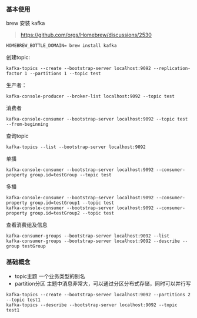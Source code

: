 ### 基本使用
brew 安装 kafka
> https://github.com/orgs/Homebrew/discussions/2530
```
HOMEBREW_BOTTLE_DOMAIN= brew install kafka
```

创建topic:

```
kafka-topics --create --bootstrap-server localhost:9092 --replication-factor 1 --partitions 1 --topic test
```

生产者：
```
kafka-console-producer --broker-list localhost:9092 --topic test
```

消费者
```
kafka-console-consumer --bootstrap-server localhost:9092 --topic test --from-beginning
```

查询topic
```
kafka-topics --list --bootstrap-server localhost:9092
```

单播
```
kafka-console-consumer --bootstrap-server localhost:9092 --consumer-property group.id=testGroup --topic test
```

多播
```
kafka-console-consumer --bootstrap-server localhost:9092 --consumer-property group.id=testGroup1 --topic test
kafka-console-consumer --bootstrap-server localhost:9092 --consumer-property group.id=testGroup2 --topic test
```

查看消费组及信息
```
kafka-consumer-groups --bootstrap-server localhost:9092 --list
kafka-consumer-groups --bootstrap-server localhost:9092 --describe --group testGroup
```

### 基础概念
- topic主题
一个业务类型的别名
- partition分区
主题中消息非常大，可以通过分区分布式存储，同时可以并行写
```
kafka-topics --create --bootstrap-server localhost:9092 --partitions 2 --topic test1
kafka-topics --describe --bootstrap-server localhost:9092 --topic test1
```